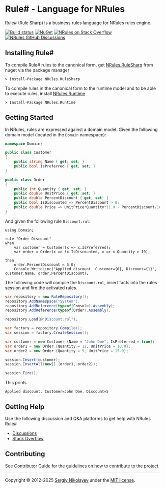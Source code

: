 # Rule# - Language for NRules

Rule# (Rule Sharp) is a business rules language for NRules rules engine.

[![Build status](https://img.shields.io/appveyor/build/NRules/NRules-Language)](https://ci.appveyor.com/project/NRules/NRules-Language) [![NuGet](https://img.shields.io/nuget/v/NRules.RuleSharp)](https://nuget.org/packages/NRules.RuleSharp) [![NRules on Stack Overflow](https://img.shields.io/stackexchange/stackoverflow/t/nrules)](http://stackoverflow.com/questions/tagged/nrules) [![NRules GitHub Discussions](https://img.shields.io/github/discussions/NRules/NRules)](https://github.com/NRules/NRules/discussions)

## Installing Rule#

To compile Rule# rules to the canonical form, get [NRules.RuleSharp](https://www.nuget.org/packages/NRules.RuleSharp) from nuget via the package manager
```console
> Install-Package NRules.RuleSharp
```

To compile rules in the canonical form to the runtime model and to be able to execute rules, install [NRules.Runtime](https://www.nuget.org/packages/NRules.Runtime)
```console
> Install-Package NRules.Runtime
```

## Getting Started

In NRules, rules are expressed against a domain model.
Given the following domain model (located in the ```Domain``` namespace):

```c#
namespace Domain;

public class Customer
{
    public string Name { get; set; }
    public bool IsPreferred { get; set; }
}

public class Order
{
    public int Quantity { get; set; }
    public double UnitPrice { get; set; }
    public double PercentDiscount { get; set; }
    public bool IsDiscounted => PercentDiscount > 0;
    public double Price => UnitPrice*Quantity*(1.0 - PercentDiscount/100.0);
}
```

And given the following rule ```Discount.rul```:

```
using Domain;

rule "Order Discount"
when
    var customer = Customer(x => x.IsPreferred);
    var order = Order(x => !x.IsDiscounted, x => x.Quantity > 10);
    
then
    order.PercentDiscount = 5.0;
    Console.WriteLine("Applied discount. Customer={0}, Discount={1}", customer.Name, order.PercentDiscount);
```

The following code will compile the ```Discount.rul```, insert facts into the rules session and fire the activated rules.

```c#
var repository = new RuleRepository();
repository.AddNamespace("System");
repository.AddReference(typeof(Console).Assembly);
repository.AddReference(typeof(Order).Assembly);

repository.Load(@"Discount.rul");

var factory = repository.Compile();
var session = factory.CreateSession();

var customer = new Customer {Name = "John Doe", IsPreferred = true};
var order1 = new Order {Quantity = 12, UnitPrice = 10.0};
var order2 = new Order {Quantity = 5, UnitPrice = 15.0};

session.Insert(customer);
session.InsertAll(new[] {order1, order2});

session.Fire();
```

This prints
```console
Applied discount. Customer=John Doe, Discount=5
```

## Getting Help

Use the following discussion and Q&A platforms to get help with NRules Rule#

- [Discussions](https://github.com/NRules/NRules/discussions)
- [Stack Overflow](https://stackoverflow.com/questions/tagged/nrules)

## Contributing

See [Contributor Guide](https://github.com/NRules/NRules/blob/main/CONTRIBUTING.md) for the guidelines on how to contribute to the project.

---
Copyright &copy; 2012-2025 [Sergiy Nikolayev](https://github.com/snikolayev) under the [MIT license](LICENSE.txt).
